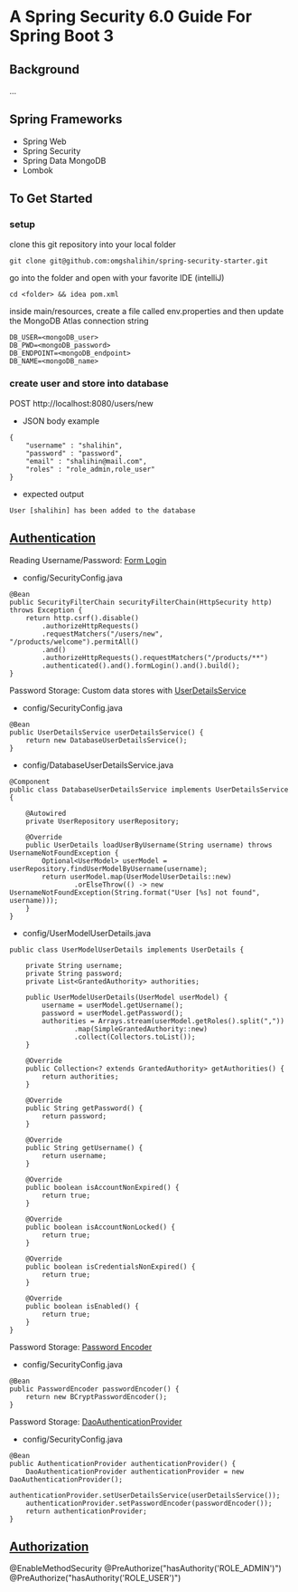 # A Spring Security 6.0 Guide For Spring Boot 3

## Background
...

## Spring Frameworks
- Spring Web
- Spring Security
- Spring Data MongoDB
- Lombok

## To Get Started
### setup
clone this git repository into your local folder
```
git clone git@github.com:omgshalihin/spring-security-starter.git
```
go into the folder and open with your favorite IDE (intelliJ)
```
cd <folder> && idea pom.xml
```
inside main/resources, create a file called env.properties and then update the MongoDB Atlas connection string
```
DB_USER=<mongoDB_user>
DB_PWD=<mongoDB_password>
DB_ENDPOINT=<mongoDB_endpoint>
DB_NAME=<mongoDB_name>
```
### create user and store into database
POST http://localhost:8080/users/new
- JSON body example
```
{
    "username" : "shalihin",
    "password" : "password",
    "email" : "shalihin@mail.com",
    "roles" : "role_admin,role_user"
}
```
- expected output
```
User [shalihin] has been added to the database
```

## [Authentication](https://docs.spring.io/spring-security/reference/servlet/authentication/index.html)

Reading Username/Password: [Form Login](https://docs.spring.io/spring-security/reference/servlet/authentication/passwords/form.html)
- config/SecurityConfig.java
```
@Bean
public SecurityFilterChain securityFilterChain(HttpSecurity http) throws Exception {
    return http.csrf().disable()
        .authorizeHttpRequests()
        .requestMatchers("/users/new", "/products/welcome").permitAll()
        .and()
        .authorizeHttpRequests().requestMatchers("/products/**")
        .authenticated().and().formLogin().and().build();
}
```

Password Storage: Custom data stores with [UserDetailsService](https://docs.spring.io/spring-security/reference/servlet/authentication/passwords/user-details-service.html)
- config/SecurityConfig.java
```
@Bean
public UserDetailsService userDetailsService() {
    return new DatabaseUserDetailsService();
}
```
- config/DatabaseUserDetailsService.java
```
@Component
public class DatabaseUserDetailsService implements UserDetailsService {

    @Autowired
    private UserRepository userRepository;

    @Override
    public UserDetails loadUserByUsername(String username) throws UsernameNotFoundException {
        Optional<UserModel> userModel = userRepository.findUserModelByUsername(username);
        return userModel.map(UserModelUserDetails::new)
                .orElseThrow(() -> new UsernameNotFoundException(String.format("User [%s] not found", username)));
    }
}
```
- config/UserModelUserDetails.java
```
public class UserModelUserDetails implements UserDetails {

    private String username;
    private String password;
    private List<GrantedAuthority> authorities;

    public UserModelUserDetails(UserModel userModel) {
        username = userModel.getUsername();
        password = userModel.getPassword();
        authorities = Arrays.stream(userModel.getRoles().split(","))
                .map(SimpleGrantedAuthority::new)
                .collect(Collectors.toList());
    }

    @Override
    public Collection<? extends GrantedAuthority> getAuthorities() {
        return authorities;
    }

    @Override
    public String getPassword() {
        return password;
    }

    @Override
    public String getUsername() {
        return username;
    }

    @Override
    public boolean isAccountNonExpired() {
        return true;
    }

    @Override
    public boolean isAccountNonLocked() {
        return true;
    }

    @Override
    public boolean isCredentialsNonExpired() {
        return true;
    }

    @Override
    public boolean isEnabled() {
        return true;
    }
}
```

Password Storage: [Password Encoder](https://docs.spring.io/spring-security/reference/servlet/authentication/passwords/password-encoder.html)
- config/SecurityConfig.java
```
@Bean
public PasswordEncoder passwordEncoder() {
    return new BCryptPasswordEncoder();
}
```

Password Storage: [DaoAuthenticationProvider](https://docs.spring.io/spring-security/reference/servlet/authentication/passwords/dao-authentication-provider.html)
- config/SecurityConfig.java
```
@Bean
public AuthenticationProvider authenticationProvider() {
    DaoAuthenticationProvider authenticationProvider = new DaoAuthenticationProvider();
    authenticationProvider.setUserDetailsService(userDetailsService());
    authenticationProvider.setPasswordEncoder(passwordEncoder());
    return authenticationProvider;
}
```


## [Authorization](https://docs.spring.io/spring-security/reference/servlet/authorization/index.html)
@EnableMethodSecurity
@PreAuthorize("hasAuthority('ROLE_ADMIN')")
@PreAuthorize("hasAuthority('ROLE_USER')")
